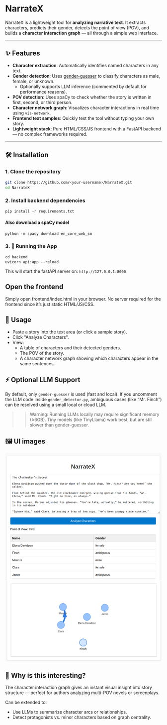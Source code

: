 # NarrateX

NarrateX is a lightweight tool for **analyzing narrative text**. It extracts characters, predicts their gender, detects the point of view (POV), and builds a **character interaction graph** — all through a simple web interface.

---

## ✨ Features

- **Character extraction**: Automatically identifies named characters in any text.
- **Gender detection**: Uses [gender-guesser](https://pypi.org/project/gender-guesser/) to classify characters as male, female, or unknown.
  - Optionally supports LLM inference (commented by default for performance reasons).
- **POV detection**: Uses spaCy to check whether the story is written in first, second, or third person.
- **Character network graph**: Visualizes character interactions in real time using `vis-network`.
- **Frontend text samples**: Quickly test the tool without typing your own story.
- **Lightweight stack**: Pure HTML/CSS/JS frontend with a FastAPI backend — no complex frameworks required.

---

## 🛠 Installation

### 1. Clone the repository
```bash
git clone https://github.com/<your-username>/NarrateX.git
cd NarrateX
```
### 2. Install backend dependencies
```
pip install -r requirements.txt
```
#### Also download a spaCy model
```
python -m spacy download en_core_web_sm
```

### 3. 🚀 Running the App
```
cd backend
uvicorn api:app --reload
```

This will start the fastAPI server on: `http://127.0.0.1:8000`

## Open the frontend

Simply open frontend/index.html in your browser.
No server required for the frontend since it’s just static HTML/JS/CSS.

## 🧩 Usage

* Paste a story into the text area (or click a sample story).
* Click "Analyze Characters".
* View:
    - A table of characters and their detected genders.
    - The POV of the story.
    - A character network graph showing which characters appear in the same sentences.

## ⚡ Optional LLM Support

By default, only `gender-guesser` is used (fast and local).
If you uncomment the LLM code inside `gender_detector.py`, ambiguous cases (like “Mr. Finch”) can be resolved using a small local or cloud LLM.

>> Warning: Running LLMs locally may require significant memory (≥6GB). Tiny models (like TinyLlama) work best, but are still slower than gender-guesser.

## 🖼 UI images

![Story input and character gender analysis](./images/NarrateX_story_input_ss.png)
![Character interaction network graph](./images/character_interaction_network.png)

## 🌟 Why is this interesting?

The character interaction graph gives an instant visual insight into story structure — perfect for authors analyzing multi-POV novels or screenplays.

Can be extended to:
* Use LLMs to summarize character arcs or relationships.
* Detect protagonists vs. minor characters based on graph centrality.